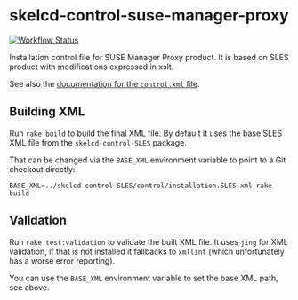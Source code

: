 skelcd-control-suse-manager-proxy
===================

[![Workflow Status](https://github.com/yast/skelcd-control-suse-manager-proxy/workflows/CI/badge.svg?branch=master)](
https://github.com/yast/skelcd-control-suse-manager-proxy/actions?query=branch%3Amaster)

Installation control file for SUSE Manager Proxy product. It is based on SLES
product with modifications expressed in xslt.

See also the [documentation for the `control.xml` file][1].

## Building XML

Run `rake build` to build the final XML file. By default it uses the base SLES
XML file from the `skelcd-control-SLES` package.

That can be changed via the `BASE_XML` environment variable to point to a Git
checkout directly:
``` shell
BASE_XML=../skelcd-control-SLES/control/installation.SLES.xml rake build
```

## Validation

Run `rake test:validation` to validate the built XML file. It uses `jing` for
XML validation, if that is not installed it fallbacks to `xmllint` (which
unfortunately has a worse error reporting).

You can use the `BASE_XML` environment variable to set the base XML path,
see above.

[1]: https://github.com/yast/yast-installation/blob/master/doc/control-file.md
